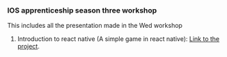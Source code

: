 ### IOS apprenticeship season three workshop

This includes all the presentation made in the Wed workshop

1. Introduction to react native (A simple game in react native): [Link to the project](https://github.com/clemwek/reactNativeTargetGame).

